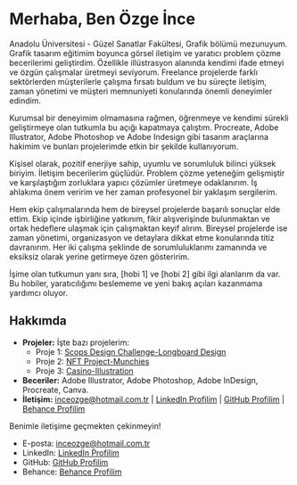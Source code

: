 # Merhaba, Ben Özge İnce

Anadolu Üniversitesi - Güzel Sanatlar Fakültesi, Grafik bölümü mezunuyum. Grafik tasarım eğitimim boyunca görsel iletişim ve yaratıcı problem çözme becerilerimi geliştirdim. Özellikle illüstrasyon alanında kendimi ifade etmeyi ve özgün çalışmalar üretmeyi seviyorum. Freelance projelerde farklı sektörlerden müşterilerle çalışma fırsatı buldum ve bu süreçte iletişim, zaman yönetimi ve müşteri memnuniyeti konularında önemli deneyimler edindim.

Kurumsal bir deneyimim olmamasına rağmen, öğrenmeye ve kendimi sürekli geliştirmeye olan tutkumla bu açığı kapatmaya çalıştım. Procreate, Adobe Illustrator, Adobe Photoshop ve Adobe Indesign gibi tasarım araçlarına hakimim ve bunları projelerimde etkin bir şekilde kullanıyorum.

Kişisel olarak, pozitif enerjiye sahip, uyumlu ve sorumluluk bilinci yüksek biriyim. İletişim becerilerim güçlüdür. Problem çözme yeteneğim gelişmiştir ve karşılaştığım zorluklara yapıcı çözümler üretmeye odaklanırım. İş ahlakıma önem veririm ve her zaman profesyonel bir yaklaşım sergilerim.

Hem ekip çalışmalarında hem de bireysel projelerde başarılı sonuçlar elde ettim. Ekip içinde işbirliğine yatkınım, fikir alışverişinde bulunmaktan ve ortak hedeflere ulaşmak için çalışmaktan keyif alırım. Bireysel projelerde ise zaman yönetimi, organizasyon ve detaylara dikkat etme konularında titiz davranırım. Her iki çalışma şeklinde de sorumluluklarımı zamanında ve eksiksiz olarak yerine getirmeye özen gösteririm.

İşime olan tutkumun yanı sıra, [hobi 1] ve [hobi 2] gibi ilgi alanlarım da var. Bu hobiler, yaratıcılığımı beslememe ve yeni bakış açıları kazanmama yardımcı oluyor.

## Hakkımda

* **Projeler:** İşte bazı projelerim:
    * Proje 1: [Scops Design Challenge-Longboard Design](https://www.behance.net/gallery/194796345/Scops-Design-Challange-Longboard-Tasarm)
    * Proje 2: [NFT Project-Munchies](https://www.behance.net/gallery/194855121/NFT-Project-Munchies)
    * Proje 3: [Casino-Illustration](https://www.behance.net/gallery/194805765/Casino-Illustration)
* **Beceriler:** Adobe Illustrator, Adobe Photoshop, Adobe InDesign, Procreate, Canva.
* **İletişim:** [inceozge@hotmail.com.tr](mailto:inceozge@hotmail.com.tr) | [LinkedIn Profilim](https://www.linkedin.com/in/ozge-ince) | [GitHub Profilim](https://github.com/ozgeince) | [Behance Profilim](https://www.behance.net/ozge-ince)

Benimle iletişime geçmekten çekinmeyin!

* E-posta: [inceozge@hotmail.com.tr](mailto:inceozge@hotmail.com.tr)
* LinkedIn: [LinkedIn Profilim](https://www.linkedin.com/in/ozge-ince)
* GitHub: [GitHub Profilim](https://github.com/ozgeince)
* Behance: [Behance Profilim](https://www.behance.net/ozge-ince)
